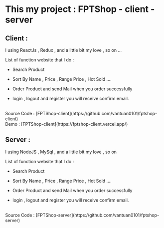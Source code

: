 # This my project : FPTShop - client - server

## Client : 

I using ReactJs , Redux , and a little bit my love , so on ...

List of function website that I do :

+ Search Product

+ Sort By Name , Price , Range Price , Hot Sold ....

+ Order Product and send Mail when you order successfully

+ login , logout and register you will receive confirm email.
<br/>
Source Code : [FPTShop-client](https://github.com/vantuan0101/fptshop-client)<br/>
Demo : [FPTShop-client](https://fptshop-client.vercel.app/)

## Server : 

I using NodeJS , MySql , and a little bit my love , so on  

List of function website that I do :

+ Search Product

+ Sort By Name , Price , Range Price , Hot Sold ....

+ Order Product and send Mail when you order successfully

+ login , logout and register you will receive confirm email.
<br/>
Source Code : [FPTShop-server](https://github.com/vantuan0101/fptshop-server)
